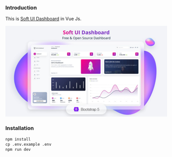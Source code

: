 ### Introduction

This is [Soft UI Dashboard](https://github.com/creativetimofficial/soft-ui-dashboard) in Vue Js.

![preview.png](preview.jpeg)

### Installation

```console
npm install
cp .env.example .env
npm run dev
```